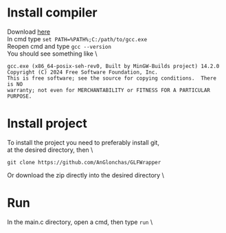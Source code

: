 # Install compiler
Download [here](https://github.com/niXman/mingw-builds-binaries/releases/download/14.2.0-rt_v12-rev1/x86_64-14.2.0-release-win32-seh-msvcrt-rt_v12-rev1.7z) \
In cmd type `set PATH=%PATH%;C:/path/to/gcc.exe` \
Reopen cmd and type `gcc --version` \
You should see something like \
```
gcc.exe (x86_64-posix-seh-rev0, Built by MinGW-Builds project) 14.2.0
Copyright (C) 2024 Free Software Foundation, Inc.
This is free software; see the source for copying conditions.  There is NO
warranty; not even for MERCHANTABILITY or FITNESS FOR A PARTICULAR PURPOSE.
```

# Install project
To install the project you need to preferably install git, \
at the desired directory, then \
```
git clone https://github.com/AnGlonchas/GLFWrapper
```
Or download the zip directly into the desired directory \

# Run
In the main.c directory, open a cmd, then type `run` \
